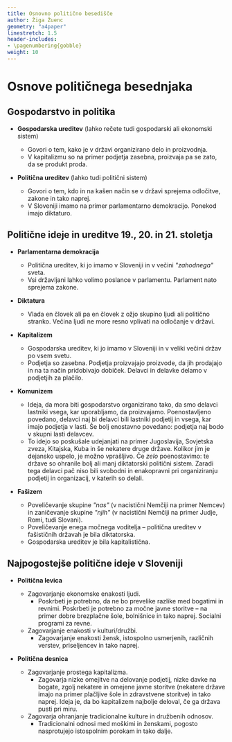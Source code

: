 ```yaml
---
title: Osnovno politično besedišče 
author: Žiga Žuenc
geometry: "a4paper"
linestretch: 1.5
header-includes:
- \pagenumbering{gobble}
weight: 10
---
```


# Osnove političnega besednjaka

## Gospodarstvo in politika

- **Gospodarska ureditev** (lahko rečete tudi gospodarski ali ekonomski sistem)

    - Govori o tem, kako je v državi organizirano delo in proizvodnja. 
    - V kapitalizmu so na primer podjetja zasebna, proizvaja pa se zato, da se produkt proda.

- **Politična ureditev** (lahko tudi politični sistem)

    - Govori o tem, kdo in na kašen način se v državi sprejema odločitve, zakone in tako naprej.
    - V Sloveniji imamo na primer parlamentarno demokracijo. Ponekod imajo diktaturo.

## Politične ideje in ureditve 19., 20. in 21. stoletja

- **Parlamentarna demokracija**

    - Politična ureditev, ki jo imamo v Sloveniji in v večini *"zahodnega"* sveta. 
    - Vsi državljani lahko volimo poslance v parlamentu. Parlament nato sprejema zakone.

- **Diktatura**

    - Vlada en človek ali pa en človek z ožjo skupino ljudi ali politično stranko. Večina ljudi ne more resno vplivati na odločanje v državi.

- **Kapitalizem**

    - Gospodarska ureditev, ki jo imamo v Sloveniji in v veliki večini držav po vsem svetu.
    - Podjetja so zasebna. Podjetja proizvajajo proizvode, da jih prodajajo in na ta način pridobivajo dobiček. Delavci in delavke delamo v podjetjih za plačilo.

- **Komunizem**

    - Ideja, da mora biti gospodarstvo organizirano tako, da smo delavci lastniki vsega, kar uporabljamo, da proizvajamo. Poenostavljeno povedano, delavci naj bi delavci bili lastniki podjetij in vsega, kar imajo podjetja v lasti. Še bolj enostavno povedano: podjetja naj bodo v skupni lasti delavcev.
    - To idejo so poskušale udejanjati na primer Jugoslavija, Sovjetska zveza, Kitajska, Kuba in še nekatere druge države. Kolikor jim je dejansko uspelo, je možno vprašljivo. Če *zelo* poenostavimo: te države so ohranile bolj ali manj diktatorski politični sistem. Zaradi tega delavci pač niso bili svobodni in enakopravni pri organiziranju podjetij in organizacij, v katerih so delali.

- **Fašizem**

    - Poveličevanje skupine *"nas"* (v nacistični Nemčiji na primer Nemcev) in zaničevanje skupine *"njih"* (v nacistični Nemčiji na primer Judje, Romi, tudi Slovani).
    - Poveličevanje enega močnega voditelja – politična ureditev v fašističnih državah je bila diktatorska.
    - Gospodarska ureditev je bila kapitalistična.

## Najpogostejše politične ideje v Sloveniji

- **Politična levica**

    - Zagovarjanje ekonomske enakosti ljudi.
        - Poskrbeti je potrebno, da ne bo prevelike razlike med bogatimi in revnimi. Poskrbeti je potrebno za močne javne storitve – na primer dobre brezplačne šole, bolnišnice in tako naprej. Socialni programi za revne.
    - Zagovarjanje enakosti v kulturi/družbi.
        - Zagovarjanje enakosti žensk, istospolno usmerjenih, različnih verstev, priseljencev in tako naprej.

- **Politična desnica**

    - Zagovarjanje prostega kapitalizma.
        - Zagovarja nizke omejitve na delovanje podjetij, nizke davke na bogate, zgolj nekatere in omejene javne storitve (nekatere države imajo na primer plačljive šole in zdravstvene storitve) in tako naprej. Ideja je, da bo kapitalizem najbolje deloval, če ga država pusti pri miru.
    - Zagovarja ohranjanje tradicionalne kulture in družbenih odnosov.
        - Tradicionalni odnosi med moškimi in ženskami, pogosto nasprotujejo istospolnim porokam in tako dalje. 

